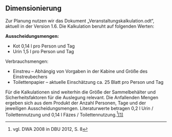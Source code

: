 ## Dimensionierung

Zur Planung nutzen wir das Dokument „Veranstaltungskalkulation.odt“, aktuell in der Version 1.6. Die Kalkulation beruht auf folgenden Werten:

**Ausscheidungsmengen:**

* Kot 0,14 l pro Person und Tag
* Urin 1,5 l pro Person und Tag

Verbrauchsmengen:

* Einstreu – Abhängig von Vorgaben in der Kabine und Größe des Einstreubechers
* Toilettenpapier – aktuelle Einschätzung ca. 25 Blatt pro Person und Tag

Für die Kalkulationen sind weiterhin die Größe der Sammelbehälter und Sicherheitsfaktoren für die Auslegung relevant. Die Anfallenden Mengen ergeben sich aus dem Produkt der Anzahl Personen, Tage und der jeweiligen Ausscheidungsmengen. Literaturwerte betragen 0,2 l Urin / Toilettennutzung und 0,14 l Fäzes / Toilettennutzung.[^1][\[1\]](#_ftn1)



[^1]: vgl. DWA 2008 in DBU 2012, S. 8

